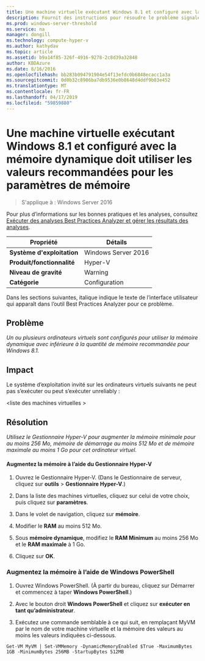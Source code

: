 ```yaml
---
title: Une machine virtuelle exécutant Windows 8.1 et configuré avec la mémoire dynamique doit utiliser les valeurs recommandées pour les paramètres de mémoire
description: Fournit des instructions pour résoudre le problème signalé par cette règle de Best Practices Analyzer.
ms.prod: windows-server-threshold
ms.service: na
manager: dongill
ms.technology: compute-hyper-v
ms.author: kathydav
ms.topic: article
ms.assetid: b9a14f85-326f-4916-9278-2c8d39a32848
author: KBDAzure
ms.date: 8/16/2016
ms.openlocfilehash: bb283b094791904e54f13efdc0b6848ecacc1a3a
ms.sourcegitcommit: 0d0b32c8986ba7db9536e0b8648d4ddf9b03e452
ms.translationtype: MT
ms.contentlocale: fr-FR
ms.lasthandoff: 04/17/2019
ms.locfileid: "59859880"
---
```

# <a name="a-virtual-machine-running-windows-81-and-configured-with-dynamic-memory-should-use-recommended-values-for-memory-settings"></a>Une machine virtuelle exécutant Windows 8.1 et configuré avec la mémoire dynamique doit utiliser les valeurs recommandées pour les paramètres de mémoire

>S'applique à : Windows Server 2016

Pour plus d’informations sur les bonnes pratiques et les analyses, consultez [Exécuter des analyses Best Practices Analyzer et gérer les résultats des analyses](https://go.microsoft.com/fwlink/p/?LinkID=223177).  
  
|Propriété|Détails|  
|-|-|  
|**Système d'exploitation**|Windows Server 2016|  
|**Produit/fonctionnalité**|Hyper-V|  
|**Niveau de gravité**|Warning|  
|**Catégorie**|Configuration|  
  
Dans les sections suivantes, italique indique le texte de l’interface utilisateur qui apparaît dans l’outil Best Practices Analyzer pour ce problème.  
  
## <a name="issue"></a>**Problème**  
*Un ou plusieurs ordinateurs virtuels sont configurés pour utiliser la mémoire dynamique avec inférieure à la quantité de mémoire recommandée pour Windows 8.1.*  
  
## <a name="impact"></a>**Impact**  
Le système d’exploitation invité sur les ordinateurs virtuels suivants ne peut pas s’exécuter ou peut s’exécuter unreliably :   
  
\<liste des machines virtuelles >  
      
  
## <a name="resolution"></a>**Résolution**  
*Utilisez le Gestionnaire Hyper-V pour augmenter la mémoire minimale pour au moins 256 Mo, mémoire de démarrage au moins 512 Mo et de mémoire maximale au moins 1 Go pour cet ordinateur virtuel.*  
  
#### <a name="increase-memory-using-hyper-v-manager"></a>Augmentez la mémoire à l’aide du Gestionnaire Hyper-V  
  
1.  Ouvrez le Gestionnaire Hyper-V. (Dans le Gestionnaire de serveur, cliquez sur **outils** > **Gestionnaire Hyper-V**.)  
  
2.  Dans la liste des machines virtuelles, cliquez sur celui de votre choix, puis cliquez sur **paramètres**.  
  
3.  Dans le volet de navigation, cliquez sur **mémoire**.  
  
4.  Modifier le **RAM** au moins 512 Mo.  
  
5.  Sous **mémoire dynamique**, modifiez le **RAM Minimum** au moins 256 Mo et le **RAM maximale** à 1 Go.  
  
6.  Cliquez sur **OK**.  
  
### <a name="increase-memory-using-windows-powershell"></a>Augmentez la mémoire à l’aide de Windows PowerShell  
  
1.  Ouvrez Windows PowerShell. (À partir du bureau, cliquez sur Démarrer et commencez à taper **Windows PowerShell**.)  
  
2.  Avec le bouton droit **Windows PowerShell** et cliquez sur **exécuter en tant qu’administrateur**.  
  
3.  Exécutez une commande semblable à ce qui suit, en remplaçant MyVM par le nom de votre machine virtuelle et la mémoire des valeurs au moins les valeurs indiquées ci-dessous.  
  
```  
Get-VM MyVM | Set-VMMemory -DynamicMemoryEnabled $True -MaximumBytes 1GB -MinimumBytes 256MB -StartupBytes 512MB  
```  
  


